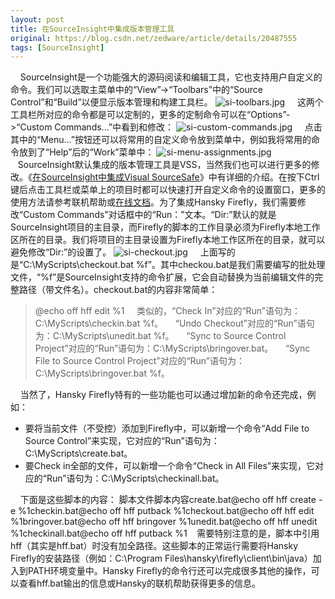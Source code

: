 ```yaml
---
layout: post
title: 在SourceInsight中集成版本管理工具
original: https://blog.csdn.net/zedware/article/details/20487555
tags: [SourceInsight]
---
```


    SourceInsight是一个功能强大的源码阅读和编辑工具，它也支持用户自定义的命令。我们可以选取主菜单中的“View”->“Toolbars”中的“Source Control”和“Build”以便显示版本管理和构建工具栏。
![si-toolbars.jpg](/images/si-toolbars.png "si-toolbars")
    这两个工具栏所对应的命令都是可以定制的，更多的定制命令可以在“Options”->“Custom Commands...”中看到和修改：
![si-custom-commands.jpg](/images/si-custom-commands.png "si-custom-commands")
    点击其中的“Menu...”按钮还可以将常用的自定义命令放到菜单中，例如我将常用的命令放到了“Help”后的“Work”菜单中：
![si-menu-assignments.jpg](/images/si-menu-assignment.png "si-menu-assignment")
   SourceInsight默认集成的版本管理工具是VSS，当然我们也可以进行更多的修改。《[在SourceInsight中集成Visual SourceSafe](http://www.heynew.com/scmchina/topic.asp?TOPIC_ID=1880&FORUM_ID=38&CAT_ID=9)》中有详细的介绍。在按下Ctrl键后点击工具栏或菜单上的项目时都可以快速打开自定义命令的设置窗口，更多的使用方法请参考联机帮助或[在线文档](http://www.sourceinsight.com/docs35/ae1180684.htm)。为了集成Hansky
 Firefly，我们需要修改“Custom Commands”对话框中的“Run：”文本。“Dir:”默认的就是SourceInsight项目的主目录，而Firefly的脚本的工作目录必须为Firefly本地工作区所在的目录。我们将项目的主目录设置为Firefly本地工作区所在的目录，就可以避免修改“Dir:”的设置了。
![si-checkout.jpg](/images/si-checkout.png "si-checkout")
    上面写的是“C:\MyScripts\checkout.bat %f”。其中checkou.bat是我们需要编写的批处理文件，“%f”是SourceInsight支持的命令扩展，它会自动替换为当前编辑文件的完整路径（带文件名）。checkout.bat的内容非常简单：
> @echo off
> hff edit %1
    类似的，“Check In”对应的“Run”语句为：C:\MyScripts\checkin.bat %f。
    “Undo Checkout”对应的“Run”语句为：C:\MyScripts\unedit.bat %f。
    “Sync to Source Control Project”对应的“Run”语句为：C:\MyScripts\bringover.bat。
    “Sync File to Source Control Project”对应的“Run”语句为：C:\MyScripts\bringover.bat %f。 

    当然了，Hansky Firefly特有的一些功能也可以通过增加新的命令还完成，例如：
- 要将当前文件（不受控）添加到Firefly中，可以新增一个命令“Add File to Source Control”来实现，它对应的“Run”语句为：C:\MyScripts\create.bat。
- 要Check in全部的文件，可以新增一个命令“Check in All Files”来实现，它对应的“Run”语句为：C:\MyScripts\checkinall.bat。

    下面是这些脚本的内容：
脚本文件脚本内容create.bat@echo off
hff create -e %1checkin.bat@echo off
hff putback %1checkout.bat@echo off
hff edit %1bringover.bat@echo off
hff bringover %1unedit.bat@echo off
hff unedit %1checkinall.bat@echo off
hff putback %1    需要特别注意的是，脚本中引用hff（其实是hff.bat）时没有加全路径。这些脚本的正常运行需要将Hansky Firefly的安装路径（例如：C:\Program Files\hansky\firefly\client\bin\java）加入到PATH环境变量中。Hansky Firefly的命令行还可以完成很多其他的操作，可以查看hff.bat输出的信息或Hansky的联机帮助获得更多的信息。


